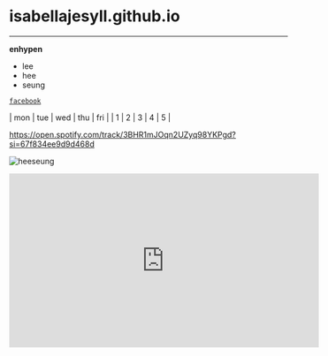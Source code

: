 # isabellajesyll.github.io
---
**enhypen**
- lee
- hee
- seung

[`facebook`](https://www.facebook.com/profile.php?id=100051540468733)

| mon | tue | wed | thu | fri | 
| 1 | 2 | 3 | 4 | 5 |

https://open.spotify.com/track/3BHR1mJOqn2UZyq98YKPgd?si=67f834ee9d9d468d


![heeseung](https://64.media.tumblr.com/ce35bacebbcf113b6b876013d205eb46/87592b2e30233dd0-45/s540x810/6a99cfdfaff9e069f11b65d32f79d84c2dfb6a37.jpg)

<iframe width="560" height="315" src="https://www.youtube.com/embed/SctrVF37GAQ" title="YouTube video player" frameborder="0" allow="accelerometer; autoplay; clipboard-write; encrypted-media; gyroscope; picture-in-picture" allowfullscreen></iframe>
